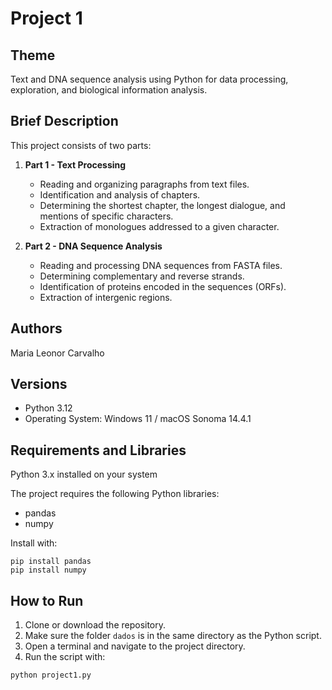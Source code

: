 # Project 1

## Theme
Text and DNA sequence analysis using Python for data processing, exploration, and biological information analysis.

## Brief Description
This project consists of two parts:

1. **Part 1 - Text Processing**  
   - Reading and organizing paragraphs from text files.
   - Identification and analysis of chapters.
   - Determining the shortest chapter, the longest dialogue, and mentions of specific characters.
   - Extraction of monologues addressed to a given character.

2. **Part 2 - DNA Sequence Analysis**  
   - Reading and processing DNA sequences from FASTA files.
   - Determining complementary and reverse strands.
   - Identification of proteins encoded in the sequences (ORFs).
   - Extraction of intergenic regions.

## Authors
Maria Leonor Carvalho

## Versions
- Python 3.12
- Operating System: Windows 11 / macOS Sonoma 14.4.1

## Requirements and Libraries
Python 3.x installed on your system

The project requires the following Python libraries:
- pandas
- numpy
  
Install with:
```
pip install pandas
pip install numpy
```

## How to Run
1. Clone or download the repository.
2. Make sure the folder `dados` is in the same directory as the Python script.
3. Open a terminal and navigate to the project directory.
4. Run the script with:
```
python project1.py
```
